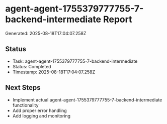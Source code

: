 # agent-agent-1755379777755-7-backend-intermediate Report

Generated: 2025-08-18T17:04:07.258Z

## Status
- Task: agent-agent-1755379777755-7-backend-intermediate
- Status: Completed
- Timestamp: 2025-08-18T17:04:07.258Z

## Next Steps
- Implement actual agent-agent-1755379777755-7-backend-intermediate functionality
- Add proper error handling
- Add logging and monitoring
